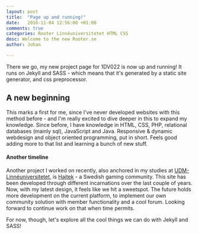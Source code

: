 ```yaml
---
layout: post
title:  "Page up and running!"
date:   2016-11-04 12:56:00 +01:00
comments: true
categories: Rooter Linnéuniversitetet HTML CSS 
desc: Welcome to the new Rooter.se
author: Johan

---
```

There we go, my new project page for 1DV022 is now up and running!
It runs on Jekyll and SASS - which means that it's generated by a static site generator, and css preprocessor.

## A new beginning

This marks a first for me, since I've never developed websites with this method before - and I'm really excited to dive deeper in this to expand my knowledge. 
Since before, I have knowledge in HTML, CSS, PHP, relational databases (mainly sql), JavaScript and Java. Responsive & dynamic webdesign and object oriented programming, put in short. Feels good adding more to that list and learning a bunch of new stuff.

#### Another timeline

Another project I worked on recently, also anchored in my studies at [UDM-Linnéuniversitetet][udm-devops], is [Hajtek][hajtek] - a Swedish gaming community. This site has been developed through different incarnations over the last couple of years. Now, with my latest design, it feels like we hit a sweetspot. The future holds more development on the current platform, to implement our own community solution with member functionality and a cool forum. Looking forward to continue work on that when time permits.

For now, though, let's explore all the cool things we can do with Jekyll and SASS!

[udm-devops]: http://udm-devops.se
[hajtek]: http://www.hajtek.se